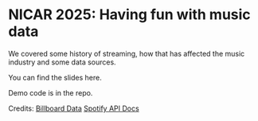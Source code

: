 # NICAR 2025: Having fun with music data
We covered some history of streaming, how that has affected the music industry and some data sources.

You can find the slides here.

Demo code is in the repo.

Credits:
[Billboard Data](https://github.com/utdata/rwd-billboard-data)
[Spotify API Docs](https://developer.spotify.com/documentation/web-api)
